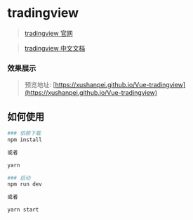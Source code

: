 # tradingview

> [tradingview 官网](https://www.tradingview.com/)


> [tradingview 中文文档](https://b.aitrade.ga/books/tradingview/)


### 效果展示

> 预览地址: [https://xushanpei.github.io/Vue-tradingview](https://xushanpei.github.io/Vue-tradingview)


## 如何使用

``` bash
### 依赖下载
npm install 

或者

yarn

### 启动
npm run dev

或者

yarn start


